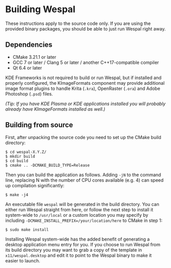 Building Wespal
===============

These instructions apply to the source code only. If you are using the provided binary packages, you should be able to just run Wespal right away.


Dependencies
------------

 * CMake 3.21.1 or later
 * GCC 7 or later / Clang 5 or later / another C++17-compatible compiler
 * Qt 6.4 or later

KDE Frameworks is not required to build or run Wespal, but if installed and properly configured, the KImageFormats component may provide additional image format plugins to handle Krita (`.kra`), OpenRaster (`.ora`) and Adobe Photoshop (`.psd`) files.

*(Tip: If you have KDE Plasma or KDE applications installed you will probably already have KImageFormats installed as well.)*


Building from source
--------------------

First, after unpacking the source code you need to set up the CMake build directory:

```
$ cd wespal-X.Y.Z/
$ mkdir build
$ cd build
$ cmake .. -DCMAKE_BUILD_TYPE=Release
```

Then you can build the application as follows. Adding `-jN` to the command line, replacing N with the number of CPU cores available (e.g. 4) can speed up compilation significantly:

```
$ make -j4
```

An executable file `wespal` will be generated in the build directory. You can either run Wespal straight from here, or follow the next step to install it system-wide to `/usr/local` or a custom location you may specify by including `-DCMAKE_INSTALL_PREFIX=/your/location/here` to CMake in step 1:

```
$ sudo make install
```

Installing Wespal system-wide has the added benefit of generating a desktop application menu entry for you. If you choose to run Wespal from its build directory you may want to grab a copy of the template in `x11/wespal.desktop` and edit it to point to the Wespal binary to make it easier to launch.
